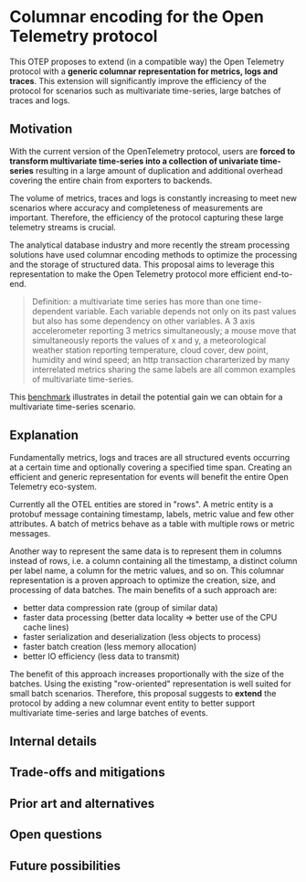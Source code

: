 # Columnar encoding for the Open Telemetry protocol

This OTEP proposes to extend (in a compatible way) the Open Telemetry protocol with a **generic columnar representation 
for metrics, logs and traces**. This extension will significantly improve the efficiency of the protocol for scenarios 
such as multivariate time-series, large batches of traces and logs.

## Motivation

With the current version of the OpenTelemetry protocol, users are **forced to transform multivariate time-series into a 
collection of univariate time-series** resulting in a large amount of duplication and additional overhead covering the 
entire chain from exporters to backends.

The volume of metrics, traces and logs is constantly increasing to meet new scenarios where accuracy and completeness
of measurements are important. Therefore, the efficiency of the protocol capturing these large telemetry streams is crucial.

The analytical database industry and more recently the stream processing solutions have used columnar encoding methods 
to optimize the processing and the storage of structured data. This proposal aims to leverage this representation to 
make the Open Telemetry protocol more efficient end-to-end.

> Definition: a multivariate time series has more than one time-dependent variable. Each variable depends not only on 
its past values but also has some dependency on other variables. A 3 axis accelerometer reporting 3 metrics simultaneously; 
a mouse move that simultaneously reports the values of x and y, a meteorological weather station reporting temperature, 
cloud cover, dew point, humidity and wind speed; an http transaction chararterized by many interrelated metrics sharing 
the same labels are all common examples of multivariate time-series.

This [benchmark](https://github.com/lquerel/otel-multivariate-time-series/blob/main/README2.md) illustrates in detail
the potential gain we can obtain for a multivariate time-series scenario.

## Explanation

Fundamentally metrics, logs and traces are all structured events occurring at a certain time and optionally covering a 
specified time span. Creating an efficient and generic representation for events will benefit the entire Open Telemetry 
eco-system. 

Currently all the OTEL entities are stored in "rows". A metric entity is a protobuf message containing timestamp, labels,
metric value and few other attributes. A batch of metrics behave as a table with multiple rows or metric messages.

Another way to represent the same data is to represent them in columns instead of rows, i.e. a column containing all the 
timestamp, a distinct column per label name, a column for the metric values, and so on. This columnar representation is 
a proven approach to optimize the creation, size, and processing of data batches. The main benefits of a such approach are:
* better data compression rate (group of similar data) 
* faster data processing (better data locality => better use of the CPU cache lines)
* faster serialization and deserialization (less objects to process)
* faster batch creation (less memory allocation)
* better IO efficiency (less data to transmit)

The benefit of this approach increases proportionally with the size of the batches. Using the existing "row-oriented" 
representation is well suited for small batch scenarios. Therefore, this proposal suggests to **extend** the protocol by 
adding a new columnar event entity to better support multivariate time-series and large batches of events.

## Internal details

## Trade-offs and mitigations

## Prior art and alternatives

## Open questions

## Future possibilities
